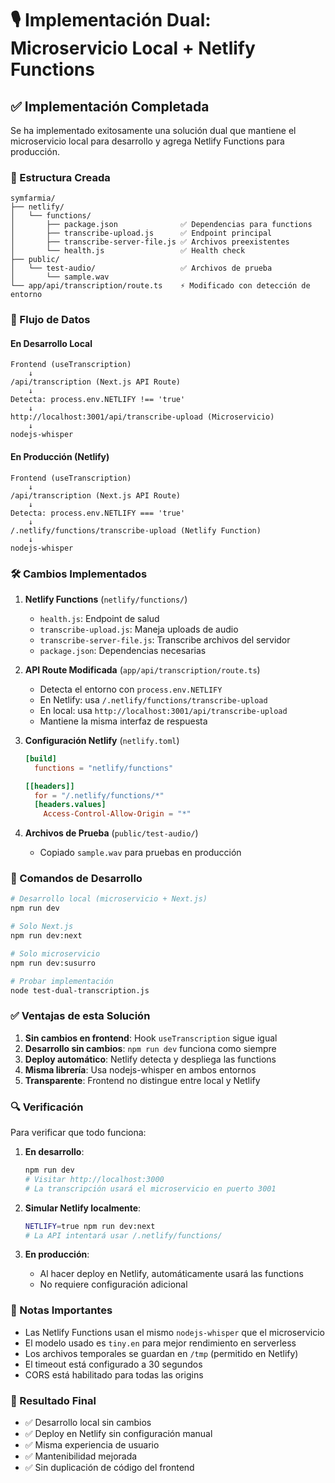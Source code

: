 # 🎙️ Implementación Dual: Microservicio Local + Netlify Functions

## ✅ Implementación Completada

Se ha implementado exitosamente una solución dual que mantiene el microservicio local para desarrollo y agrega Netlify Functions para producción.

### 📂 Estructura Creada

```
symfarmia/
├── netlify/
│   └── functions/
│       ├── package.json              ✅ Dependencias para functions
│       ├── transcribe-upload.js      ✅ Endpoint principal
│       ├── transcribe-server-file.js ✅ Archivos preexistentes
│       └── health.js                 ✅ Health check
├── public/
│   └── test-audio/                   ✅ Archivos de prueba
│       └── sample.wav
└── app/api/transcription/route.ts    ⚡ Modificado con detección de entorno
```

### 🔄 Flujo de Datos

#### En Desarrollo Local
```
Frontend (useTranscription)
    ↓
/api/transcription (Next.js API Route)
    ↓
Detecta: process.env.NETLIFY !== 'true'
    ↓
http://localhost:3001/api/transcribe-upload (Microservicio)
    ↓
nodejs-whisper
```

#### En Producción (Netlify)
```
Frontend (useTranscription)
    ↓
/api/transcription (Next.js API Route)
    ↓
Detecta: process.env.NETLIFY === 'true'
    ↓
/.netlify/functions/transcribe-upload (Netlify Function)
    ↓
nodejs-whisper
```

### 🛠️ Cambios Implementados

1. **Netlify Functions** (`netlify/functions/`)
   - `health.js`: Endpoint de salud
   - `transcribe-upload.js`: Maneja uploads de audio
   - `transcribe-server-file.js`: Transcribe archivos del servidor
   - `package.json`: Dependencias necesarias

2. **API Route Modificada** (`app/api/transcription/route.ts`)
   - Detecta el entorno con `process.env.NETLIFY`
   - En Netlify: usa `/.netlify/functions/transcribe-upload`
   - En local: usa `http://localhost:3001/api/transcribe-upload`
   - Mantiene la misma interfaz de respuesta

3. **Configuración Netlify** (`netlify.toml`)
   ```toml
   [build]
     functions = "netlify/functions"
   
   [[headers]]
     for = "/.netlify/functions/*"
     [headers.values]
       Access-Control-Allow-Origin = "*"
   ```

4. **Archivos de Prueba** (`public/test-audio/`)
   - Copiado `sample.wav` para pruebas en producción

### 🚀 Comandos de Desarrollo

```bash
# Desarrollo local (microservicio + Next.js)
npm run dev

# Solo Next.js
npm run dev:next

# Solo microservicio
npm run dev:susurro

# Probar implementación
node test-dual-transcription.js
```

### ✅ Ventajas de esta Solución

1. **Sin cambios en frontend**: Hook `useTranscription` sigue igual
2. **Desarrollo sin cambios**: `npm run dev` funciona como siempre
3. **Deploy automático**: Netlify detecta y despliega las functions
4. **Misma librería**: Usa nodejs-whisper en ambos entornos
5. **Transparente**: Frontend no distingue entre local y Netlify

### 🔍 Verificación

Para verificar que todo funciona:

1. **En desarrollo**:
   ```bash
   npm run dev
   # Visitar http://localhost:3000
   # La transcripción usará el microservicio en puerto 3001
   ```

2. **Simular Netlify localmente**:
   ```bash
   NETLIFY=true npm run dev:next
   # La API intentará usar /.netlify/functions/
   ```

3. **En producción**:
   - Al hacer deploy en Netlify, automáticamente usará las functions
   - No requiere configuración adicional

### 📝 Notas Importantes

- Las Netlify Functions usan el mismo `nodejs-whisper` que el microservicio
- El modelo usado es `tiny.en` para mejor rendimiento en serverless
- Los archivos temporales se guardan en `/tmp` (permitido en Netlify)
- El timeout está configurado a 30 segundos
- CORS está habilitado para todas las origins

### 🎯 Resultado Final

- ✅ Desarrollo local sin cambios
- ✅ Deploy en Netlify sin configuración manual
- ✅ Misma experiencia de usuario
- ✅ Mantenibilidad mejorada
- ✅ Sin duplicación de código del frontend